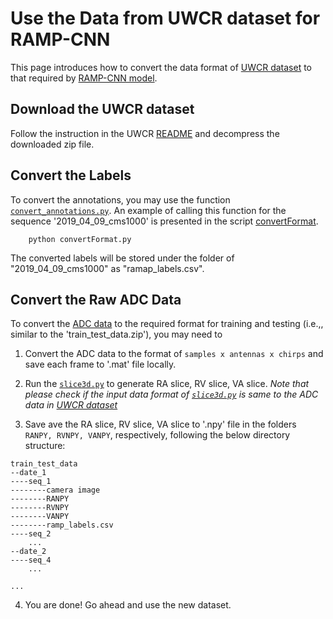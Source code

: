 # Use the Data from UWCR dataset for RAMP-CNN

This page introduces how to convert the data format of [UWCR dataset](https://github.com/Xiangyu-Gao/Raw_ADC_radar_dataset_for_automotive_object_detection) to that required by [RAMP-CNN model](https://github.com/Xiangyu-Gao/Radar-multiple-perspective-object-detection). 

## Download the UWCR dataset
Follow the instruction in the UWCR [README](https://github.com/Xiangyu-Gao/Raw_ADC_radar_dataset_for_automotive_object_detection) and decompress the downloaded zip file.

## Convert the Labels
To convert the annotations, you may use the function [`convert_annotations.py`](../utils/convert_annotations.py). An example of calling this function for the sequence '2019_04_09_cms1000' is presented in the script [convertFormat](../convertFormat.py).
```
    python convertFormat.py
```
The converted labels will be stored under the folder of "2019_04_09_cms1000" as "ramap_labels.csv".

## Convert the Raw ADC Data
To convert the [ADC data]((https://github.com/Xiangyu-Gao/Raw_ADC_radar_dataset_for_automotive_object_detection)) to the required format for training and testing (i.e.,, similar to the 'train_test_data.zip'), you may need to
1) Convert the ADC data to the format of `samples x antennas x chirps` and save each frame to '.mat' file locally. 

2) Run the [`slice3d.py`](../slice3d.py) to generate RA slice, RV slice, VA slice. *Note that please check if the input data format of  [`slice3d.py`](../slice3d.py) is same to the ADC data in [UWCR dataset](https://github.com/Xiangyu-Gao/Raw_ADC_radar_dataset_for_automotive_object_detection)*

3) Save ave the RA slice, RV slice, VA slice to '.npy' file in the folders `RANPY, RVNPY, VANPY`, respectively, following the below directory structure:
```
train_test_data
--date_1
----seq_1
--------camera image
--------RANPY
--------RVNPY
--------VANPY
--------ramp_labels.csv
----seq_2
    ...
--date_2
----seq_4
    ...

...
```

4) You are done! Go ahead and use the new dataset.